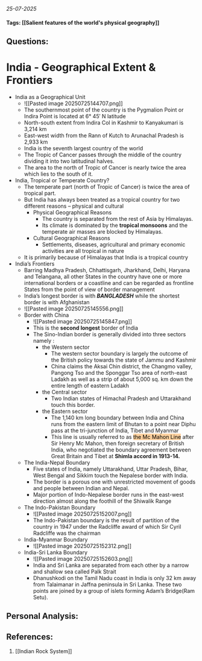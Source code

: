*25-07-2025*
#### Tags: [[Salient features of the world's physical geography]]


## Questions:



# India - Geographical Extent & Frontiers

- India as a Geographical Unit
	- ![[Pasted image 20250725144707.png]]
	- The southernmost point of the country is the Pygmalion Point or Indira Point is located at 6° 45′ N latitude
	- North-south extent from Indira Col in Kashmir to Kanyakumari is 3,214 km
	- East-west width from the Rann of Kutch to Arunachal Pradesh is 2,933 km
	- India is the seventh largest country of the world
	- The Tropic of Cancer passes through the middle of the country dividing it into two latitudinal halves.
	- The area to the north of Tropic of Cancer is nearly twice the area which lies to the south of it.
- India, Tropical or Temperate Country?
	- The temperate part (north of Tropic of Cancer) is twice the area of tropical part.
	- But India has always been treated as a tropical country for two different reasons – physical and cultural
		- Physical Geographical Reasons
			- The country is separated from the rest of Asia by Himalayas.
			- Its climate is dominated by the **tropical monsoons** and the temperate air masses are blocked by Himalayas.
		- Cultural Geographical Reasons
			- Settlements, diseases, agricultural and primary economic activities are all tropical in nature
	- It is primarily because of Himalayas that India is a tropical country
- India’s Frontiers
	- Barring Madhya Pradesh, Chhattisgarh, Jharkhand, Delhi, Haryana and Telangana, all other States in the country have one or more international borders or a coastline and can be regarded as frontline States from the point of view of border management
	- India’s longest border is with **_BANGLADESH_** while the shortest border is with Afghanistan
	- ![[Pasted image 20250725145556.png]]
	- Border with China
		- ![[Pasted image 20250725145847.png]]
		- This is the **second longest** border of India
		- The Sino-Indian border is generally divided into three sectors namely : 
			- the Western sector
				- The western sector boundary is largely the outcome of the British policy towards the state of Jammu and Kashmir
				- China claims the Aksai Chin district, the Changmo valley, Pangong Tso and the Sponggar Tso area of north-east Ladakh as well as a strip of about 5,000 sq. km down the entire length of eastern Ladakh
			- the Central sector
				- Two Indian states of Himachal Pradesh and Uttarakhand touch this border.
			- the Eastern sector
				- The 1,140 km long boundary between India and China runs from the eastern limit of Bhutan to a point near Diphu pass at the tri-junction of India, Tibet and Myanmar
				- This line is usually referred to as <mark style="background: #FFB86CA6;">the Mc Mahon Line</mark> after Sir Henry Mc Mahon, then foreign secretary of British India, who negotiated the boundary agreement between Great Britain and Tibet at **Shimla accord in 1913-14.**
	- The India-Nepal Boundary
		- Five states of India, namely Uttarakhand, Uttar Pradesh, Bihar, West Bengal and Sikkim touch the Nepalese border with India. 
		- The border is a porous one with unrestricted movement of goods and people between Indian and Nepal.
		- Major portion of Indo-Nepalese border runs in the east-west direction almost along the foothill of the Shiwalik Range
	- The Indo-Pakistan Boundary
		- ![[Pasted image 20250725152007.png]]
		- The Indo-Pakistan boundary is the result of partition of the country in 1947 under the Radcliffe award of which Sir Cyril Radcliffe was the chairman
	- India-Myanmar Boundary
		- ![[Pasted image 20250725152312.png]]
	- India-Sri Lanka Boundary
		- ![[Pasted image 20250725152603.png]]
		- India and Sri Lanka are separated from each other by a narrow and shallow sea called Palk Strait
		- Dhanushkodi on the Tamil Nadu coast in India is only 32 km away from Talaimanar in Jaffna peninsula in Sri Lanka. These two points are joined by a group of islets forming Adam’s Bridge(Ram Setu).




## Personal Analysis:


## References:

1. [[Indian Rock System]]